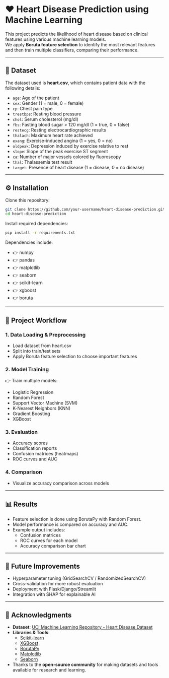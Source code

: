 # ❤️ Heart Disease Prediction using Machine Learning

This project predicts the likelihood of heart disease based on clinical features using various machine learning models.  
We apply **Boruta feature selection** to identify the most relevant features and then train multiple classifiers, comparing their performance.

---

## 📂 Dataset

The dataset used is **heart.csv**, which contains patient data with the following details:

- `age`: Age of the patient  
- `sex`: Gender (1 = male, 0 = female)  
- `cp`: Chest pain type  
- `trestbps`: Resting blood pressure  
- `chol`: Serum cholesterol (mg/dl)  
- `fbs`: Fasting blood sugar > 120 mg/dl (1 = true, 0 = false)  
- `restecg`: Resting electrocardiographic results  
- `thalach`: Maximum heart rate achieved  
- `exang`: Exercise-induced angina (1 = yes, 0 = no)  
- `oldpeak`: Depression induced by exercise relative to rest  
- `slope`: Slope of the peak exercise ST segment  
- `ca`: Number of major vessels colored by fluoroscopy  
- `thal`: Thalassemia test result  
- `target`: Presence of heart disease (1 = disease, 0 = no disease)  

---

## ⚙️ Installation

Clone this repository:

```bash
git clone https://github.com/your-username/heart-disease-prediction.git
cd heart-disease-prediction
```
Install required dependencies:

```bash
pip install -r requirements.txt
```

Dependencies include:

- 👉 numpy
- 👉 pandas
- 👉 matplotlib
- 👉 seaborn
- 👉 scikit-learn
- 👉 xgboost
- 👉 boruta

---

## 🚀 Project Workflow

### 1. Data Loading & Preprocessing
- Load dataset from heart.csv
- Split into train/test sets
- Apply Boruta feature selection to choose important features


### 2. Model Training

👉 Train multiple models:
- Logistic Regression
- Random Forest
- Support Vector Machine (SVM)
- K-Nearest Neighbors (KNN)
- Gradient Boosting
- XGBoost


### 3. Evaluation

- Accuracy scores
- Classification reports
- Confusion matrices (heatmaps)
- ROC curves and AUC


### 4. Comparison

- Visualize accuracy comparison across models

---

## 📊 Results

- Feature selection is done using BorutaPy with Random Forest.
- Model performance is compared on accuracy and AUC.
- Example output includes:
  - Confusion matrices
  - ROC curves for each model
  - Accuracy comparison bar chart

---

## 🔮 Future Improvements

- Hyperparameter tuning (GridSearchCV / RandomizedSearchCV)
- Cross-validation for more robust evaluation
- Deployment with Flask/Django/Streamlit
- Integration with SHAP for explainable AI

- - -

## 🙌 Acknowledgments

- **Dataset**: [UCI Machine Learning Repository - Heart Disease Dataset](https://archive.ics.uci.edu/ml/datasets/Heart+Disease)  
- **Libraries & Tools**:  
  - [Scikit-learn](https://scikit-learn.org/stable/)  
  - [XGBoost](https://xgboost.readthedocs.io/)  
  - [BorutaPy](https://github.com/scikit-learn-contrib/boruta_py)  
  - [Matplotlib](https://matplotlib.org/)  
  - [Seaborn](https://seaborn.pydata.org/)  
- Thanks to the **open-source community** for making datasets and tools available for research and learning.  
